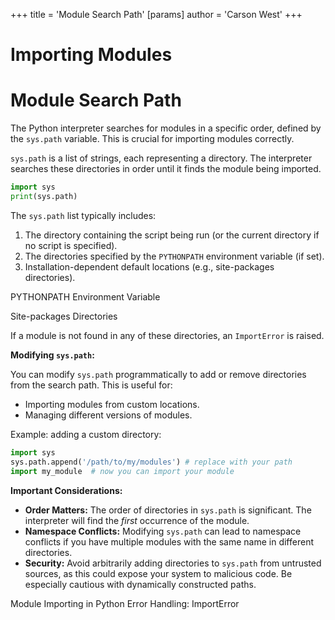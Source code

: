 +++
 title = 'Module Search Path'
[params]
	author = 'Carson West'
+++
# Importing Modules
# Module Search Path 
The Python interpreter searches for modules in a specific order, defined by the `sys.path` variable.  This is crucial for importing modules correctly.

`sys.path` is a list of strings, each representing a directory.  The interpreter searches these directories in order until it finds the module being imported.

```python
import sys
print(sys.path) 
```

The `sys.path` list typically includes:

1. The directory containing the script being run (or the current directory if no script is specified).
2. The directories specified by the `PYTHONPATH` environment variable (if set).
3. Installation-dependent default locations (e.g., site-packages directories).


PYTHONPATH Environment Variable

Site-packages Directories

If a module is not found in any of these directories, an `ImportError` is raised.


**Modifying `sys.path`:**

You can modify `sys.path` programmatically to add or remove directories from the search path.  This is useful for:

* Importing modules from custom locations.
* Managing different versions of modules.

Example: adding a custom directory:

```python
import sys
sys.path.append('/path/to/my/modules') # replace with your path
import my_module  # now you can import your module
```

**Important Considerations:**

* **Order Matters:** The order of directories in `sys.path` is significant.  The interpreter will find the *first* occurrence of the module.
* **Namespace Conflicts:** Modifying `sys.path` can lead to namespace conflicts if you have multiple modules with the same name in different directories.
* **Security:**  Avoid arbitrarily adding directories to `sys.path` from untrusted sources, as this could expose your system to malicious code.  Be especially cautious with dynamically constructed paths.


Module Importing in Python
Error Handling: ImportError

